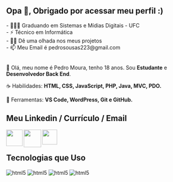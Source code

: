 
<!--
**Guilherme-dsr/Guilherme-dsr** is a ✨ _special_ ✨ repository because its `README.md` (this file) appears on your GitHub profile.

Here are some ideas to get you started:

- 🔭 I’m currently working on ...
- 🌱 I’m currently learning ...
- 👯 I’m looking to collaborate on ...
- 🤔 I’m looking for help with ...
- 💬 Ask me about ...
- 📫 How to reach me: ...
- 😄 Pronouns: ...
- ⚡ Fun fact: ...
-->

## Opa 👋, Obrigado por acessar meu perfil :)

<div style="display: inline_block">
- 👨🏻‍🎓 Graduando em Sistemas e Mídias Digitais - UFC<br>
- ⚡ Técnico em Informática <br>
- 👨‍💻 Dê uma olhada nos meus projetos <br>
- 📫 Meu Email é pedrosousas223@gmail.com
</div>
<br>
<p align="left"> 
 🖖 Olá, meu nome é Pedro Moura, tenho 18 anos. Sou <strong>Estudante</strong> e <strong>Desenvolvedor Back End</strong>.
</p>

<p align="left">
 ☕ Habilidades: <strong>HTML, CSS, JavaScript, PHP, Java, MVC, PDO.</strong>
</p>

<p align="left">
  💼 Ferramentas: <strong>VS Code, WordPress, Git e GitHub.</strong>
</p>
  
## Meu Linkedin / Currículo / Email

<div style="display: inline_block">
<a href="https://www.linkedin.com/in/pedro-moura-265a31233/" target="_blank"><img align="left" width="44" height="44" src="https://img.icons8.com/color/48/000000/linkedin.png"></a>
 <a href="https://www.linkedin.com/in/pedro-moura-265a31233/" target="_blank"><img align="left" width="47" height="47" src="https://img.icons8.com/nolan/64/parse-resumes.png"></a>
  <a href="https://www.linkedin.com/in/pedro-moura-265a31233/" target="_blank"><img align="left" width="40" height="40" src="https://img.icons8.com/external-justicon-lineal-color-justicon/64/000000/external-gmail-social-media-justicon-lineal-color-justicon.png"></a>
</div><br>

<br>



## Tecnologias que Uso

<div style="display: inline_block">
  <img align="center" alt="html5" src="https://img.shields.io/badge/HTML5-E34F26?style=for-the-badge&logo=html5&logoColor=white">
  <img align="center" alt="html5" src="https://img.shields.io/badge/CSS3-1572B6?style=for-the-badge&logo=css3&logoColor=white">
  <img align="center" alt="html5" src="https://img.shields.io/badge/JavaScript-F7DF1E?style=for-the-badge&logo=javascript&logoColor=black">
  <img align="center" alt="html5" src="https://img.shields.io/badge/PHP-777BB4?style=for-the-badge&logo=php&logoColor=white">
</div>
<br>

